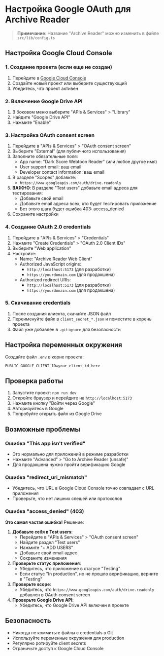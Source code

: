 # Настройка Google OAuth для Archive Reader

> **Примечание**: Название "Archive Reader" можно изменить в файле `src/lib/config.ts`

## Настройка Google Cloud Console

### 1. Создание проекта (если еще не создан)
1. Перейдите в [Google Cloud Console](https://console.cloud.google.com/)
2. Создайте новый проект или выберите существующий
3. Убедитесь, что проект активен

### 2. Включение Google Drive API
1. В боковом меню выберите "APIs & Services" > "Library"
2. Найдите "Google Drive API"
3. Нажмите "Enable"

### 3. Настройка OAuth consent screen
1. Перейдите в "APIs & Services" > "OAuth consent screen"
2. Выберите "External" (для публичного использования)
3. Заполните обязательные поля:
   - App name: "Dark Score Webtoon Reader" (или любое другое имя)
   - User support email: ваш email
   - Developer contact information: ваш email
4. В разделе "Scopes" добавьте:
   - `https://www.googleapis.com/auth/drive.readonly`
5. **ВАЖНО**: В разделе "Test users" добавьте email адреса для тестирования:
   - Добавьте свой email
   - Добавьте email адреса всех, кто будет тестировать приложение
   - Без этого шага будет ошибка 403: access_denied
6. Сохраните настройки

### 4. Создание OAuth 2.0 credentials
1. Перейдите в "APIs & Services" > "Credentials"
2. Нажмите "Create Credentials" > "OAuth 2.0 Client IDs"
3. Выберите "Web application"
4. Настройте:
   - Name: "Archive Reader Web Client"
   - Authorized JavaScript origins:
     - `http://localhost:5173` (для разработки)
     - `https://yourdomain.com` (для продакшена)
   - Authorized redirect URIs:
     - `http://localhost:5173` (для разработки)
     - `https://yourdomain.com` (для продакшена)

### 5. Скачивание credentials
1. После создания клиента, скачайте JSON файл
2. Переименуйте файл в `client_secret_*.json` и поместите в корень проекта
3. Файл уже добавлен в `.gitignore` для безопасности

## Настройка переменных окружения

Создайте файл `.env` в корне проекта:

```env
PUBLIC_GOOGLE_CLIENT_ID=your_client_id_here
```

## Проверка работы

1. Запустите проект: `npm run dev`
2. Откройте браузер и перейдите на `http://localhost:5173`
3. Нажмите кнопку "Войти через Google"
4. Авторизуйтесь в Google
5. Попробуйте открыть файл из Google Drive

## Возможные проблемы

### Ошибка "This app isn't verified"
- Это нормально для приложений в режиме разработки
- Нажмите "Advanced" > "Go to Archive Reader (unsafe)"
- Для продакшена нужно пройти верификацию Google

### Ошибка "redirect_uri_mismatch"
- Убедитесь, что URL в Google Cloud Console точно совпадает с URL приложения
- Проверьте, что нет лишних слешей или протоколов

### Ошибка "access_denied" (403)
**Это самая частая ошибка!** Решение:
1. **Добавьте себя в Test users**:
   - Перейдите в "APIs & Services" > "OAuth consent screen"
   - Найдите раздел "Test users"
   - Нажмите "+ ADD USERS"
   - Добавьте свой email адрес
   - Сохраните изменения
2. **Проверьте статус приложения**:
   - Убедитесь, что приложение в статусе "Testing"
   - Если статус "In production", но не прошло верификацию, верните в "Testing"
3. **Проверьте scope**:
   - Убедитесь, что `https://www.googleapis.com/auth/drive.readonly` добавлен в OAuth consent screen
4. **Проверьте Google Drive API**:
   - Убедитесь, что Google Drive API включен в проекте

## Безопасность

- Никогда не коммитьте файлы с credentials в Git
- Используйте переменные окружения для production
- Регулярно ротируйте client secrets
- Ограничьте доступ к Google Cloud Console
